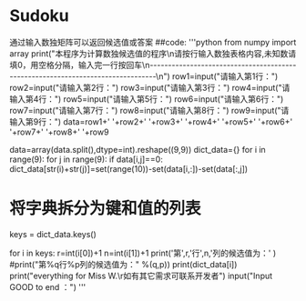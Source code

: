 # Sudoku
通过输入数独矩阵可以返回候选值或答案
##code:
'''python
from numpy import array
print("本程序为计算数独候选值的程序\n请按行输入数独表格内容,未知数请填0，用空格分隔，输入完一行按回车\n--------------------------------------------------------------------------------\n")
row1=input("请输入第1行：")
row2=input("请输入第2行：")
row3=input("请输入第3行：")
row4=input("请输入第4行：")
row5=input("请输入第5行：")
row6=input("请输入第6行：")
row7=input("请输入第7行：")
row8=input("请输入第8行：")
row9=input("请输入第9行：")
data=row1+' '+row2+' '+row3+' '+row4+' '+row5+' '+row6+' '+row7+' '+row8+' '+row9 

data=array(data.split(),dtype=int).reshape((9,9))
dict_data={}
for i in range(9):
    for j in range(9):
        if data[i,j]==0:
            dict_data[str(i)+str(j)]=set(range(10))-set(data[i,:])-set(data[:,j])



# 将字典拆分为键和值的列表

keys = dict_data.keys()

for i in keys:
    r=int(i[0])+1
    n=int(i[1])+1
    print('第',r,'行',n,'列的候选值为：' )
    #print("第%q行%p列的候选值为：" %(q,p))
    print(dict_data[i])
print("everything for Miss W.\r如有其它需求可联系开发者")
input("Input GOOD to end ：")
'''
